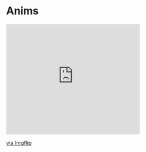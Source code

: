 # Anims

<div style="width:360px;max-width:100%;"><div style="height:0;padding-bottom:82.5%;position:relative;"><iframe width="360" height="297" style="position:absolute;top:0;left:0;width:100%;height:100%;" frameBorder="0" src="https://imgflip.com/embed/4e3yaf"></iframe></div><p><a href="https://imgflip.com/gif/4e3yaf">via Imgflip</a></p></div>

